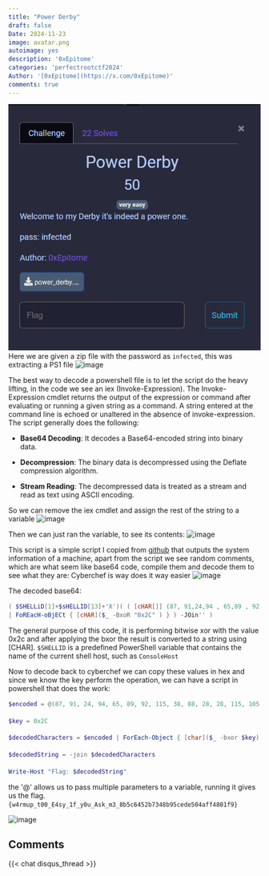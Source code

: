 ```yaml
---
title: "Power Derby"
draft: false
Date: 2024-11-23
image: avatar.png
autoimage: yes
description: '0xEpitome'
categories: 'perfectrootctf2024'
Author: '[0xEpitome](https://x.com/0xEpitome)'
comments: true
---
```


![image](images/derby.png)
Here we are given a zip file with the password as `infected`, this was extracting a PS1 file
![image](20241119211157.png)

The best way to decode a powershell file is to let the script do the heavy lifting, in the code we see an iex (Invoke-Expression). The Invoke-Expression cmdlet returns the output of the expression or command after evaluating or running a given string as a command. A string entered at the command line is echoed or unaltered in the absence of invoke-expression. 
The script generally does the following:
- **Base64 Decoding**: It decodes a Base64-encoded string into binary data.
    
- **Decompression**: The binary data is decompressed using the Deflate compression algorithm.
    
- **Stream Reading**: The decompressed data is treated as a stream and read as text using ASCII encoding.

So we can remove the iex cmdlet and assign the rest of the string to a variable
![image](20241119212457.png)

Then we can just ran the variable, to see its contents:
![image](20241119212611.png)

This script is a simple script I copied from [github]( https://github.com/Whitecat18/Powershell-Scripts-for-Hackers-and-Pentesters) that outputs the system information of a machine, apart from the script we see random comments, which are what seem like base64 code, compile them and decode them to see what they are:
 Cyberchef is way does it way easier
 ![image](20241119213310.png)

The decoded base64:
```powershell
( $SHELLiD[1]+$sHELLID[13]+'X')( ( [cHAR[]] (87, 91,24,94 , 65,89 , 92,115, 38 , 88 , 28 ,28 ,115, 105 , 24 , 95, 85, 115, 38 , 29 , 74,115, 85 ,28, 89 , 115 , 109, 95,71,115 , 38,65 , 31, 115,20 ,78 ,25, 79 , 26, 24, 25 , 30,78 , 27 , 31,24 ,20,78, 21,25,79,73, 72 ,73 , 25, 28,24, 77,74 ,74, 24 , 20 ,28 , 29, 74,21, 81) 
| FoREacH-oBjECt { [cHAR]($_ -BxoR "0x2C" ) } ) -JOin'' )
```

The general purpose of this code, it is performing bitwise xor with the value 0x2c and after applying the bxor the result is converted to a string using [CHAR].  `$SHELLID` is a predefined PowerShell variable that contains the name of the current shell host, such as `ConsoleHost`

Now to decode back to cyberchef we can copy these values in hex and since we know the key perform the operation, we can have a script in powershell that does the work:
```powershell
$encoded = @(87, 91, 24, 94, 65, 89, 92, 115, 38, 88, 28, 28, 115, 105, 24, 95, 85, 115, 38, 29, 74, 115, 85, 28, 89, 115, 109, 95, 71, 115, 38, 65, 31, 115, 20, 78, 25, 79, 26, 24, 25, 30, 78, 27, 31, 24, 20, 78, 21, 25, 79, 73, 72, 73, 25, 28, 24, 77, 74, 74, 24, 20, 28, 29, 74, 21, 81)

$key = 0x2C

$decodedCharacters = $encoded | ForEach-Object { [char]($_ -bxor $key) }

$decodedString = -join $decodedCharacters

Write-Host "Flag: $decodedString"

```

the '@' allows us to pass multiple parameters to a variable, running it gives us the flag.
`{w4rmup_t00_E4sy_1f_y0u_Ask_m3_8b5c6452b7348b95cede504aff4801f9}`

![image](20241119214539.png)

## Comments

{{< chat disqus_thread >}}